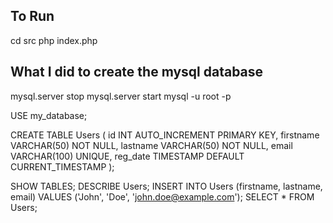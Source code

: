 ## To Run
cd src
php index.php


## What I did to create the mysql database

mysql.server stop
mysql.server start
mysql -u root -p

USE my_database;

CREATE TABLE Users (
    id INT AUTO_INCREMENT PRIMARY KEY,
    firstname VARCHAR(50) NOT NULL,
    lastname VARCHAR(50) NOT NULL,
    email VARCHAR(100) UNIQUE,
    reg_date TIMESTAMP DEFAULT CURRENT_TIMESTAMP
);

SHOW TABLES;
DESCRIBE Users;
INSERT INTO Users (firstname, lastname, email) VALUES ('John', 'Doe', 'john.doe@example.com');
SELECT * FROM Users;
